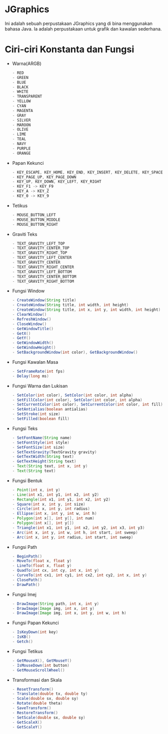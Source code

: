 # JGraphics
Ini adalah sebuah perpustakaan JGraphics yang di bina menggunakan bahasa Java. Ia adalah perpustakaan untuk grafik dan kawalan sederhana.

# **Ciri-ciri Konstanta dan Fungsi**
* Warna(ARGB)
  ```java
  - RED
  - GREEN
  - BLUE
  - BLACK
  - WHITE
  - TRANSPARENT
  - YELLOW
  - CYAN
  - MAGENTA
  - GRAY
  - SILVER
  - MAROON
  - OLIVE
  - LIME
  - TEAL
  - NAVY
  - PURPLE
  - ORANGE
  ```

* Papan Kekunci
  ```java
  - KEY_ESCAPE, KEY_HOME, KEY_END, KEY_INSERT, KEY_DELETE, KEY_SPACE
  - KEY_PAGE_UP, KEY_PAGE_DOWN
  - KEY_UP, KEY_DOWN, KEY_LEFT, KEY_RIGHT
  - KEY_F1 -> KEY_F9
  - KEY_A -> KEY_Z
  - KEY_0 -> KEY_9
  ```
 
* Tetikus
  ```java
  - MOUSE_BUTTON_LEFT
  - MOUSE_BUTTON_MIDDLE
  - MOUSE_BUTTON_RIGHT
  ```

* Graviti Teks
  ```java
  - TEXT_GRAVITY_LEFT_TOP
  - TEXT_GRAVITY_CENTER_TOP
  - TEXT_GRAVITY_RIGHT_TOP
  - TEXT_GRAVITY_LEFT_CENTER
  - TEXT_GRAVITY_CENTER
  - TEXT_GRAVITY_RIGHT_CENTER
  - TEXT_GRAVITY_LEFT_BOTTOM
  - TEXT_GRAVITY_CENTER_BOTTOM
  - TEXT_GRAVITY_RIGHT_BOTTOM
  ```

* Fungsi Window
  ```java
  - CreateWindow(String title)
  - CreateWindow(String title, int width, int height)
  - CreateWindow(String title, int x, int y, int width, int height)
  - ClearWindow()
  - RefreshWindow()
  - CloseWindow()
  - GetWindowTitle()
  - GetX()
  - GetY()
  - GetWindowWidth()
  - GetWindowHeight()
  - SetBackgroundWindow(int color), GetBackgroundWindow()
  ```

* Fungsi Kawalan Masa
  ```java
  - SetFrameRate(int fps)
  - Delay(long ms)
  ```

* Fungsi Warna dan Lukisan
  ```java
  - SetColor(int color), SetColor(int color, int alpha)
  - SetFillColor(int color), SetColor(int color, int alpha)
  - SetCurrentColor(int color), SetCurrentColor(int color, int fill)
  - SetAntialias(boolean antialias)
  - SetStroke(int size)
  - SetFilled(boolean fill)
  ```

* Fungsi Teks
  ```java
  - SetFontName(String name)
  - SetFontStyle(int style)
  - SetFontSize(int size)
  - SetTextGravity(TextGravity gravity)
  - GetTextWidth(String text)
  - GetTextHeight(String text)
  - Text(String text, int x, int y)
  - Text(String text)
  ```

* Fungsi Bentuk
  ```java
  - Point(int x, int y)
  - Line(int x1, int y1, int x2, int y2)
  - Rectangle(int x1, int y1, int x2, int y2)
  - Square(int x, int y, int size)
  - Circle(int x, int y, int radius)
  - Ellipse(int x, int y, int w, int h)
  - Polygon(int x[], int y[], int num)
  - Polygon(int x[], int y[])
  - Triangle(int x1, int y1, int x2, int y2, int x3, int y3)
  - Arc(int x, int y, int w, int h, int start, int sweep)
  - Arc(int x, int y, int radius, int start, int sweep)
  ```

* Fungsi Path
  ```java
  - BeginPath()
  - MoveTo(float x, float y)
  - LineTo(float x, float y)
  - QuadTo(int cx, int cy, int x, int y)
  - CurveTo(int cx1, int cy1, int cx2, int cy2, int x, int y)
  - ClosePath()
  - DrawPath()
  ```

* Fungsi Imej
  ```java
  - DrawImage(String path, int x, int y)
  - DrawImage(Image img, int x, int y)
  - DrawImage(Image img, int x, int y, int w, int h)
  ```

* Fungsi Papan Kekunci
  ```java
  - IsKeyDown(int key)
  - IsKB()
  - Getch()
  ```

* Fungsi Tetikus
  ```java
  - GetMouseX(), GetMouseY()
  - IsMouseDown(int button)
  - GetMouseScrollWheel()
  ```

* Transformasi dan Skala
  ```java
  - ResetTransform()
  - Translate(double tx, double ty)
  - Scale(double sx, double sy)
  - Rotate(double theta)
  - SaveTransform()
  - RestoreTransform()
  - SetScale(double sx, double sy)
  - GetScaleX()
  - GetScaleY()
  ```



